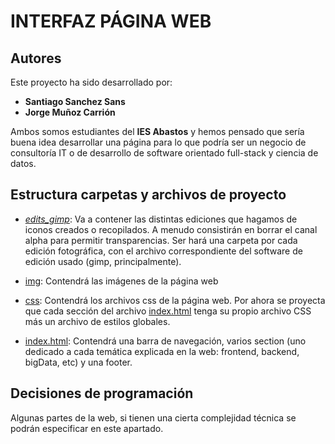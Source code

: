 # INTERFAZ PÁGINA WEB

## Autores

Este proyecto ha sido desarrollado por:

- **Santiago Sanchez Sans**
- **Jorge Muñoz Carrión**

Ambos somos estudiantes del **IES Abastos** y hemos pensado que sería buena idea desarrollar una página para lo que podría ser un negocio de consultoría IT o de desarrollo de software orientado full-stack y ciencia de datos.

## Estructura carpetas y archivos de proyecto

- [_edits_gimp_](/_edits_gimp_/): Va a contener las distintas ediciones que hagamos de iconos creados o recopilados. A menudo consistirán en borrar el canal alpha para permitir transparencias. Ser hará una carpeta por cada edición fotográfica, con el archivo correspondiente del software de edición usado (gimp, principalmente).

- [img](/img/): Contendrá las imágenes de la página web

- [css](/img): Contendrá los archivos css de la página web. Por ahora se proyecta que cada sección del archivo [index.html](index.html) tenga su propio archivo CSS más un archivo de estilos globales.

- [index.html](index.html): Contendrá una barra de navegación, varios section (uno dedicado a cada temática explicada en la web: frontend, backend, bigData, etc) y una footer.

## Decisiones de programación

Algunas partes de la web, si tienen una cierta complejidad técnica se podrán especificar en este apartado.